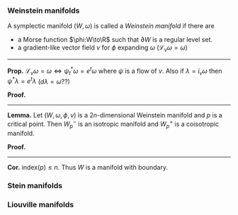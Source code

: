 ### Weinstein manifolds

A symplectic manifold $(W,\omega)$ is called a *Weinstein manifold* if there are 

- a Morse function $\phi:W\to\R$ such that $\partial W$ is a regular level set.
- a gradient-like vector field $v$  for $\phi$ expanding $\omega$ ($\mathcal{L}_v\omega=\omega$)

---
**Prop.** $\mathcal{L}_v\omega=\omega \Leftrightarrow \psi^*_t\omega=e^t\omega$ where $\psi$ is a flow of $v$. Also if $\lambda = i_v\omega$ then $\psi^*\lambda = e^t\lambda$ ($d\lambda = \omega??$)

**Proof.**

---
**Lemma.** Let $(W,\omega,\phi,v)$ is a $2n$-dimensional Weinstein manifold and $p$ is a critical point. Then $W_p^-$ is an isotropic manifold and $W_p^+$ is a coisotropic manifold.

**Proof.**
___
**Cor.** $\text{index}(p) \leq n$. Thus $W$ is a manifold with boundary.


### Stein manifolds

### Liouville manifolds
<!--stackedit_data:
eyJoaXN0b3J5IjpbLTc3MTI0NTM4MCwtNTI2MzkzNjI1LDMxOD
I0MDM2MF19
-->